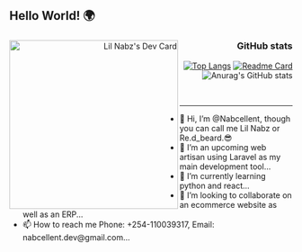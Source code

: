 ## Hello World! 🌍

<div align="right">
	<a href="https://app.daily.dev/lil_nabz"><img align="left" src="https://github.com/Nabcellent/Nabcellent/blob/main/devcard.svg" width="300" alt="Lil Nabz's Dev Card"/></a>

### GitHub stats
[![Top Langs](https://github-readme-stats.vercel.app/api/top-langs/?username=nabcellent&langs_count=5&layout=compact&theme=shades-of-purple)](https://github.com/anuraghazra/github-readme-stats)
[![Readme Card](https://github-readme-stats.vercel.app/api/pin/?username=nabcellent&repo=nabcellent&theme=radical)](https://github.com/anuraghazra/github-readme-stats)
![Anurag's GitHub stats](https://github-readme-stats.vercel.app/api?username=nabcellent&show_icons=true&theme=radical) 



	
	
</div>
<br/>
<hr>
<ul>
	<li>   👋 Hi, I’m @Nabcellent, though you can call me Lil Nabz or Re.d_beard.😎</li>
<li>    👀 I’m an upcoming web artisan using Laravel as my main development tool...</li>
<li>    🌱 I’m currently learning python and react...</li>
<li>    💞️ I’m looking to collaborate on an ecommerce website as well as an ERP...</li>
<li>   📫 How to reach me Phone: +254-110039317, Email: nabcellent.dev@gmail.com...</li>
<ul/>




<!---
Nabcellent/Nabcellent is a ✨ special ✨ repository because its `README.md` (this file) appears on your GitHub profile.
You can click the Preview link to take a look at your changes.
--->
